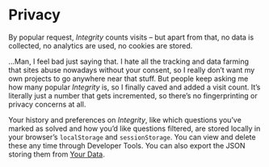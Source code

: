 # Privacy
<!-- #SQUARK live!
| dest = info/privacy
| capt = About your data on Integrity
| index = info
| update = 2025 August 25
-->

By popular request, *Integrity* counts visits – but apart from that, no data is collected, no analytics are used, no cookies are stored.

...Man, I feel bad just saying that. I hate all the tracking and data farming that sites abuse nowadays without your consent, so I really don’t want my own projects to go anywhere near that stuff. But people keep asking me how many popular *Integrity* is, so I finally caved and added a visit count. It’s literally just a number that gets incremented, so there’s no fingerprinting or privacy concerns at all.

Your history and preferences on *Integrity*, like which questions you’ve marked as solved and how you’d like questions filtered, are stored locally in your browser’s `localStorage` and `sessionStorage`. You can view and delete these any time through Developer Tools. You can also export the JSON storing them from [Your Data](https://sup2point0.github.io/integrity/data).
